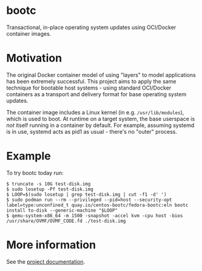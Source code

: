 # bootc

Transactional, in-place operating system updates using OCI/Docker container images.

# Motivation

The original Docker container model of using "layers" to model
applications has been extremely successful.  This project
aims to apply the same technique for bootable host systems - using
standard OCI/Docker containers as a transport and delivery format
for base operating system updates.

The container image includes a Linux kernel (in e.g. `/usr/lib/modules`),
which is used to boot.  At runtime on a target system, the base userspace is
*not* itself running in a container by default.  For example, assuming
systemd is in use, systemd acts as pid1 as usual - there's no "outer" process.

# Example

To try bootc today run:
```
$ truncate -s 10G test-disk.img
$ sudo losetup -Pf test-disk.img
$ LOOP=$(sudo losetup | grep test-disk.img | cut -f1 -d' ')
$ sudo podman run --rm --privileged --pid=host --security-opt label=type:unconfined_t quay.io/centos-bootc/fedora-bootc:eln bootc install to-disk --generic-machine "$LOOP"
$ qemu-system-x86_64 -m 1500 -snapshot -accel kvm -cpu host -bios /usr/share/OVMF/OVMF_CODE.fd ./test-disk.img
```


# More information

See the [project documentation](https://containers.github.io/bootc/).
